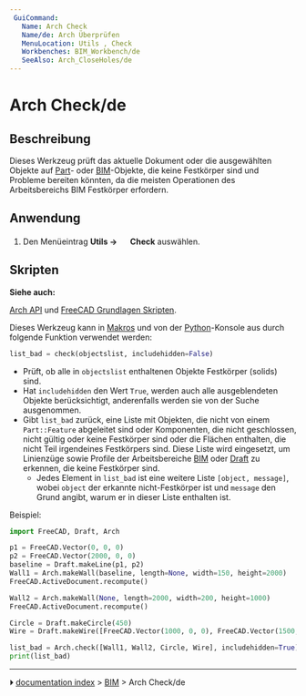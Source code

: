```yaml
---
 GuiCommand:
   Name: Arch Check
   Name/de: Arch Überprüfen
   MenuLocation: Utils , Check
   Workbenches: BIM_Workbench/de
   SeeAlso: Arch_CloseHoles/de
---
```


# Arch Check/de



## Beschreibung

Dieses Werkzeug prüft das aktuelle Dokument oder die ausgewählten Objekte auf [Part](Part_Workbench/de.md)- oder [BIM](BIM_Workbench/de.md)-Objekte, die keine Festkörper sind und Probleme bereiten könnten, da die meisten Operationen des Arbeitsbereichs BIM Festkörper erfordern.



## Anwendung

1.  Den Menüeintrag **Utils → <img src="images/Arch_Check.svg" width=16px> Check** auswählen.



## Skripten


**Siehe auch:**

[Arch API](Arch_API/de.md) und [FreeCAD Grundlagen Skripten](FreeCAD_Scripting_Basics/de.md).

Dieses Werkzeug kann in [Makros](Macros/de.md) und von der [Python](Python/de.md)-Konsole aus durch folgende Funktion verwendet werden: 
```python
list_bad = check(objectslist, includehidden=False)
```

-   Prüft, ob alle in `objectslist` enthaltenen Objekte Festkörper (solids) sind.
-   Hat `includehidden` den Wert `True`, werden auch alle ausgeblendeten Objekte berücksichtigt, anderenfalls werden sie von der Suche ausgenommen.
-   Gibt `list_bad` zurück, eine Liste mit Objekten, die nicht von einem `Part::Feature` abgeleitet sind oder Komponenten, die nicht geschlossen, nicht gültig oder keine Festkörper sind oder die Flächen enthalten, die nicht Teil irgendeines Festkörpers sind. Diese Liste wird eingesetzt, um Linienzüge sowie Profile der Arbeitsbereiche [BIM](BIM_Workbench/de.md) oder [Draft](Draft_Workbench/de.md) zu erkennen, die keine Festkörper sind.
    -   Jedes Element in `list_bad` ist eine weitere Liste `[object, message]`, wobei `object` der erkannte nicht-Festkörper ist und `message` den Grund angibt, warum er in dieser Liste enthalten ist.

Beispiel:


```python
import FreeCAD, Draft, Arch

p1 = FreeCAD.Vector(0, 0, 0)
p2 = FreeCAD.Vector(2000, 0, 0)
baseline = Draft.makeLine(p1, p2)
Wall1 = Arch.makeWall(baseline, length=None, width=150, height=2000)
FreeCAD.ActiveDocument.recompute()

Wall2 = Arch.makeWall(None, length=2000, width=200, height=1000)
FreeCAD.ActiveDocument.recompute()

Circle = Draft.makeCircle(450)
Wire = Draft.makeWire([FreeCAD.Vector(1000, 0, 0), FreeCAD.Vector(1500, 1000, 0), FreeCAD.Vector(2500, -1000, 0)])

list_bad = Arch.check([Wall1, Wall2, Circle, Wire], includehidden=True)
print(list_bad)
```



---
⏵ [documentation index](../README.md) > [BIM](Category_BIM.md) > Arch Check/de
